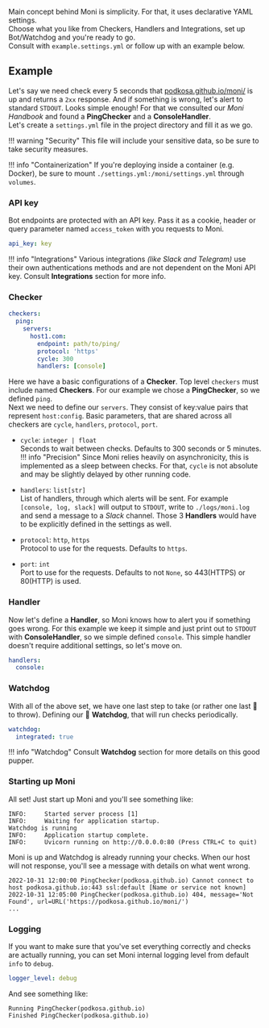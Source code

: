 Main concept behind Moni is simplicity. For that, it uses declarative YAML settings.<br>
Choose what you like from Checkers, Handlers and Integrations, set up Bot/Watchdog and you're ready to go.<br>
Consult with `example.settings.yml` or follow up with an example below.

## Example
Let's say we need check every 5 seconds that [podkosa.github.io/moni/](https://podkosa.github.io/moni/) is up and returns a `2xx` response. 
And if something is wrong, let's alert to standard `STDOUT`. Looks simple enough! For that we consulted our *Moni Handbook* and found a **PingChecker** and a **ConsoleHandler**.<br>
Let's create a `settings.yml` file in the project directory and fill it as we go.

!!! warning "Security"
    This file will include your sensitive data, so be sure to take security measures.

!!! info "Containerization"
    If you're deploying inside a container (e.g. Docker), be sure to mount `./settings.yml:/moni/settings.yml` through `volumes`.

### API key
Bot endpoints are protected with an API key. Pass it as a cookie, header or query parameter named `access_token` with you requests to Moni.

~~~~ YAML title="settings.yml"
api_key: key
~~~~

!!! info "Integrations"
    Various integrations *(like Slack and Telegram)* use their own authentications methods and are not dependent on the Moni API key.
    Consult **Integrations** section for more info.

### Checker
~~~~ YAML title="settings.yml"
checkers:
  ping:
    servers:
      host1.com:
        endpoint: path/to/ping/
        protocol: 'https'
        cycle: 300
        handlers: [console]
~~~~
Here we have a basic configurations of a **Checker**. Top level `checkers` must include named **Checkers**. For our example we chose a **PingChecker**, so
we defined `ping`.<br>
Next we need to define our `servers`. They consist of key:value pairs that represent `host:config`.
Basic parameters, that are shared across all checkers are `cycle`, `handlers`, `protocol`, `port`.

-   `cycle`: `integer | float`<br>
    Seconds to wait between checks. Defaults to 300 seconds or 5 minutes. 
!!! info "Precision"
    Since Moni relies heavily on asynchronicity, this is implemented as a sleep between checks. For that, `cycle` is not absolute and may be slightly delayed
    by other running code.

-   `handlers`: `list[str]`<br>
    List of handlers, through which alerts will be sent. For example `[console, log, slack]` will output to `STDOUT`, write to `./logs/moni.log`
    and send a message to a *Slack* channel. Those 3 **Handlers** would have to be explicitly defined in the settings as well. 

-   `protocol`: `http`, `https`<br>
    Protocol to use for the requests. Defaults to `https`. 

-   `port`: `int`<br>
    Port to use for the requests. Defaults to not `None`, so 443(HTTPS) or 80(HTTP) is used. 

### Handler
Now let's define a **Handler**, so Moni knows how to alert you if something goes wrong. For this example we keep it simple and just print out to `STDOUT` with **ConsoleHandler**, so we simple defined `console`. This simple handler doesn't require additional settings, so let's move on.
~~~~ YAML title="settings.yml"
handlers:
  console:
~~~~

### Watchdog
With all of the above set, we have one last step to take (or rather one last :bone: to throw). Defining our :dog: **Watchdog**, that will run checks periodically.
~~~~ YAML title="settings.yml"
watchdog:
  integrated: true
~~~~
!!! info "Watchdog"
    Consult **Watchdog** section for more details on this good pupper.

### Starting up Moni
All set! Just start up Moni and you'll see something like:
~~~~ console
INFO:     Started server process [1]
INFO:     Waiting for application startup.
Watchdog is running
INFO:     Application startup complete.
INFO:     Uvicorn running on http://0.0.0.0:80 (Press CTRL+C to quit)
~~~~
Moni is up and Watchdog is already running your checks. When our host will not response, you'll see a message with details on what went wrong.
~~~~ console
2022-10-31 12:00:00 PingChecker(podkosa.github.io) Cannot connect to host podkosa.github.io:443 ssl:default [Name or service not known]
2022-10-31 12:05:00 PingChecker(podkosa.github.io) 404, message='Not Found', url=URL('https://podkosa.github.io/moni/')
...
~~~~

### Logging
If you want to make sure that you've set everything correctly and checks are actually running, you can set Moni internal logging level from default `info` to `debug`.
~~~~ YAML title="settings.yml"
logger_level: debug
~~~~
And see something like:
~~~~ console
Running PingChecker(podkosa.github.io)
Finished PingChecker(podkosa.github.io)
~~~~
